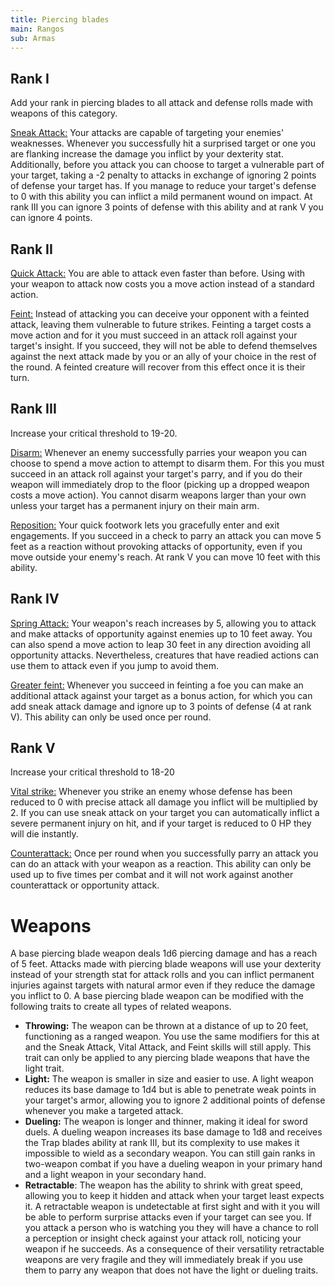 ```yaml
---
title: Piercing blades
main: Rangos
sub: Armas
---
```


## Rank I

Add your rank in piercing blades to all attack and defense rolls made with weapons of this category. 

<u>Sneak Attack:</u> Your attacks are capable of targeting your enemies' weaknesses. Whenever you successfully hit a surprised target or one you are flanking increase the damage you inflict by your dexterity stat. Additionally, before you attack you can choose to target a vulnerable part of your target, taking a -2 penalty to attacks in exchange of ignoring 2 points of defense your target has. If you manage to reduce your target's defense to 0 with this ability you can inflict a mild permanent wound on impact. At rank III you can ignore 3 points of defense with this ability and at rank V you can ignore 4 points.

## Rank II

<u>Quick Attack:</u> You are able to attack even faster than before. Using with your weapon to attack now costs you a move action instead of a standard action. 

<u>Feint:</u> Instead of attacking you can deceive your opponent with a feinted attack, leaving them vulnerable to future strikes. Feinting a target costs a move action and for it you must succeed in an attack roll against your target's insight. If you succeed, they will not be able to defend themselves against the next attack made by you or an ally of your choice in the rest of the round. A feinted creature will recover from this effect once it is their turn.

## Rank III 

Increase your critical threshold to 19-20.

<u>Disarm:</u> Whenever an enemy successfully parries your weapon you can choose to spend a move action to attempt to disarm them. For this you must succeed in an attack roll against your target's parry, and if you do their weapon will immediately drop to the floor (picking up a dropped weapon costs a move action). You cannot disarm weapons larger than your own unless your target has a permanent injury on their main arm.

<u>Reposition:</u> Your quick footwork lets you gracefully enter and exit engagements. If you succeed in a check to parry an attack you can move 5 feet as a reaction without provoking attacks of opportunity, even if you move outside your enemy's reach. At rank V you can move 10 feet with this ability. 

## Rank IV

<u>Spring Attack:</u> Your weapon's reach increases by 5, allowing you to attack and make attacks of opportunity against enemies up to 10 feet away. You can also spend a move action to leap 30 feet in any direction avoiding all opportunity attacks. Nevertheless, creatures that have readied actions can use them to attack even if you jump to avoid them.

<u>Greater feint:</u> Whenever you succeed in feinting a foe you can make an additional attack against your target as a bonus action, for which you can add sneak attack damage and ignore up to 3 points of defense (4 at rank V). This ability can only be used once per round.

## Rank V 

Increase your critical threshold to 18-20

<u>Vital strike:</u>  Whenever you strike an enemy whose defense has been reduced to 0 with precise attack all damage you inflict will be multiplied by 2. If you can use sneak attack on your target you can automatically inflict a severe permanent injury on hit, and if your target is reduced to 0 HP they will die instantly.

<u>Counterattack:</u> Once per round when you successfully parry an attack you can do an attack with your weapon as a reaction. This ability can only be used up to five times per combat and it will not work against another counterattack or opportunity attack.

# Weapons

A base piercing blade weapon deals 1d6 piercing damage and has a reach of 5 feet. Attacks made with piercing blade weapons will use your dexterity instead of your strength stat for attack rolls and you can inflict permanent injuries against targets with natural armor even if they reduce the damage you inflict to 0. A base piercing blade weapon can be modified with the following traits to create all types of related weapons.

- **Throwing:** The weapon can be thrown at a distance of up to 20 feet, functioning as a ranged weapon. You use the same modifiers for this at and the Sneak Attack, Vital Attack, and Feint skills will still apply. This trait can only be applied to any piercing blade weapons that have the light trait.
- **Light:** The weapon is smaller in size and easier to use. A light weapon reduces its base damage to 1d4 but is able to penetrate weak points in your target's armor, allowing you to ignore 2 additional points of defense whenever you make a targeted attack.
- **Dueling:** The weapon is longer and thinner, making it ideal for sword duels. A dueling weapon increases its base damage to 1d8 and receives the Trap blades ability at rank III, but its complexity to use makes it impossible to wield as a secondary weapon. You can still gain ranks in two-weapon combat if you have a dueling weapon in your primary hand and a light weapon in your secondary hand.
- **Retractable**: The weapon has the ability to shrink with great speed, allowing you to keep it hidden and attack when your target least expects it. A retractable weapon is undetectable at first sight and with it you will be able to perform surprise attacks even if your target can see you. If you attack a person who is watching you they will have a chance to roll a perception or insight check against your attack roll, noticing your weapon if he succeeds. As a consequence of their versatility retractable weapons are very fragile and they will immediately break if you use them to parry any weapon that does not have the light or dueling traits.